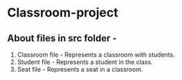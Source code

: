 # Classroom-project

## About files in src folder -
1. Classroom file - Represents a classroom with students.
2. Student file - Represents a student in the class.
3. Seat file -  Represents a seat in a classroom.
